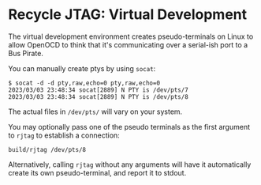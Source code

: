 # Recycle JTAG: Virtual Development

The virtual development environment creates pseudo-terminals on Linux to allow OpenOCD to think that it's communicating over a serial-ish port to a Bus Pirate.

You can manually create ptys by using `socat`:

```
$ socat -d -d pty,raw,echo=0 pty,raw,echo=0
2023/03/03 23:48:34 socat[2889] N PTY is /dev/pts/7
2023/03/03 23:48:34 socat[2889] N PTY is /dev/pts/8
```

The actual files in `/dev/pts/` will vary on your system.

You may optionally pass one of the pseudo terminals as the first argument to `rjtag` to establish a connection:
```
build/rjtag /dev/pts/8
```

Alternatively, calling `rjtag` without any arguments will have it automatically create its own pseudo-terminal, and report it to stdout.